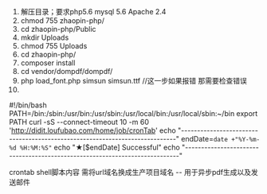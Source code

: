 1. 解压目录；要求php5.6 mysql 5.6 Apache 2.4 
2. chmod  755 zhaopin-php/
3. cd zhaopin-php/Public
4. mkdir Uploads
5. chmod 755 Uploads
6. cd zhaopin-php/ 
7. composer install 
8. cd vendor/dompdf/dompdf/
9. php load_font.php simsun simsun.ttf  //这一步如果报错 那需要检查错误
10. 


#!/bin/bash
PATH=/bin:/sbin:/usr/bin:/usr/sbin:/usr/local/bin:/usr/local/sbin:~/bin
export PATH
curl -sS --connect-timeout 10 -m 60 'http://didit.loufubao.com/home/job/cronTab'
echo "----------------------------------------------------------------------------"
endDate=`date +"%Y-%m-%d %H:%M:%S"`
echo "★[$endDate] Successful"
echo "----------------------------------------------------------------------------"


crontab shell脚本内容  需将url域名换成生产项目域名 -- 用于异步pdf生成以及发送邮件



